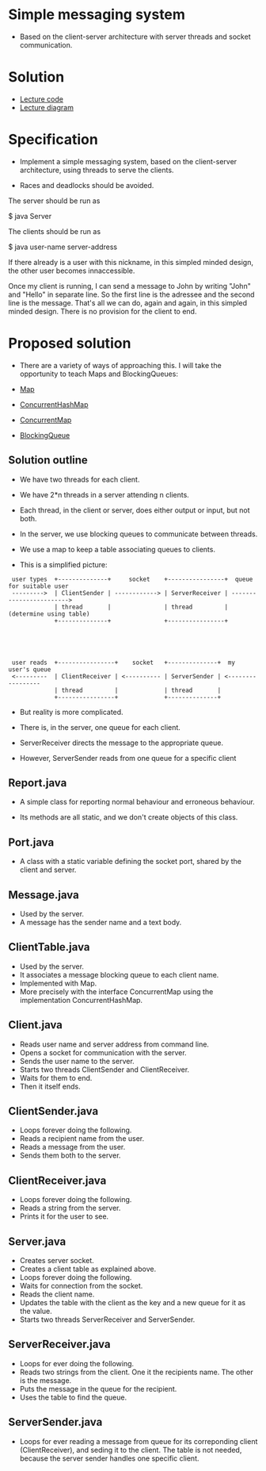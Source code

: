 # Simple messaging system

  * Based on the client-server architecture with server threads and
    socket communication.

# Solution

  * [Lecture code](https://git.cs.bham.ac.uk/mhe/SWW-2017-2018/tree/master/LectureNotesAndCode/CommunicationAndConcurrency/6-messaging-system)
  * [Lecture diagram](https://git.cs.bham.ac.uk/mhe/SWW-2017-2018/blob/master/LectureNotesAndCode/CommunicationAndConcurrency/6-messaging-system/messaging-board.jpg)

# Specification

  * Implement a simple messaging system, based on the client-server
    architecture, using threads to serve the clients.

  * Races and deadlocks should be avoided.

The server should be run as 

  $ java Server

The clients should be run as 

  $ java user-name server-address

If there already is a user with this nickname, in this simpled minded
design, the other user becomes innaccessible.

Once my client is running, I can send a message to John by writing
"John" and "Hello" in separate line. So the first line is the adressee
and the second line is the message. That's all we can do, again and
again, in this simpled minded design. There is no provision for the
client to end.

# Proposed solution

  * There are a variety of ways of approaching this. I will take the
    opportunity to teach Maps and BlockingQueues:

  * [Map](https://docs.oracle.com/javase/tutorial/collections/interfaces/map.html)
  * [ConcurrentHashMap](https://docs.oracle.com/javase/8/docs/api/java/util/concurrent/ConcurrentHashMap.html)
  * [ConcurrentMap](https://docs.oracle.com/javase/8/docs/api/java/util/concurrent/ConcurrentMap.html)
  * [BlockingQueue](https://docs.oracle.com/javase/8/docs/api/java/util/concurrent/BlockingQueue.html)

## Solution outline

  * We have two threads for each client.

  * We have 2*n threads in a server attending n clients.

  * Each thread, in the client or server, does either output or input,
    but not both.

  * In the server, we use blocking queues to communicate between threads.

  * We use a map to keep a table associating queues to clients.

  * This is a simplified picture:


```
 user types  +--------------+     socket    +----------------+  queue for suitable user
 --------->  | ClientSender | ------------> | ServerReceiver | ------------------------>
             | thread       |               | thread         |  (determine using table)
             +--------------+               +----------------+
                                                           
                                                           
                                                           
                                                           
                                                           
 user reads  +----------------+    socket   +--------------+  my user's queue
 <---------  | ClientReceiver | <---------- | ServerSender | <-----------------
             | thread         |             | thread       |
             +----------------+             +--------------+ 
```
 

  * But reality is more complicated.

  * There is, in the server, one queue for each client.
  * ServerReceiver directs the message to the appropriate queue.
  * However, ServerSender reads from one queue for a specific client

## Report.java

   * A simple class for reporting normal behaviour and erroneous behaviour.

   * Its methods are all static, and we don't create objects of this class.

## Port.java

   * A class with a static variable defining the socket port, shared by the client and server.
  
## Message.java

   * Used by the server.
   * A message has the sender name and a text body.

## ClientTable.java

   * Used by the server.
   * It associates a message blocking queue to each client name.
   * Implemented with Map.
   * More precisely with the interface ConcurrentMap using the implementation ConcurrentHashMap.

## Client.java

   * Reads user name and server address from command line.
   * Opens a socket for communication with the server.
   * Sends the user name to the server.
   * Starts two threads ClientSender and ClientReceiver.
   * Waits for them to end.
   * Then it itself ends.

## ClientSender.java

   * Loops forever doing the following.
   * Reads a recipient name from the user.
   * Reads a message from the user.
   * Sends them both to the server.

## ClientReceiver.java

   * Loops forever doing the following.
   * Reads a string from the server.
   * Prints it for the user to see.

## Server.java

   * Creates server socket.
   * Creates a client table as explained above.
   * Loops forever doing the following.
   * Waits for connection from the socket.
   * Reads the client name.
   * Updates the table with the client as the key and a new queue for it as the value.
   * Starts two threads ServerReceiver and ServerSender.
   
## ServerReceiver.java

   * Loops for ever doing the following.
   * Reads two strings from the client. One it the recipients name. The other is the message.
   * Puts the message in the queue for the recipient.
   * Uses the table to find the queue.

## ServerSender.java

   * Loops for ever reading a message from queue for its correponding
     client (ClientReceiver), and seding it to the client. The table
     is not needed, because the server sender handles one specific
     client.

